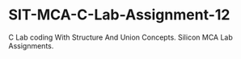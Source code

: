 # SIT-MCA-C-Lab-Assignment-12
C Lab coding With Structure And Union Concepts. Silicon MCA Lab Assignments.
